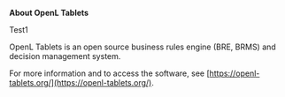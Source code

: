 **About OpenL Tablets**

Test1

OpenL Tablets is an open source business rules engine (BRE, BRMS) and decision management system. 

For more information and to access the software, see [https://openl-tablets.org/](https://openl-tablets.org/).

<!-- XXX DEV 01 XXX -->

<!-- XXX DEV 02 XXXV -->

<!-- XXX DEV 03 XXXV -->

<!-- XXX DEV 05 XXXV -->

